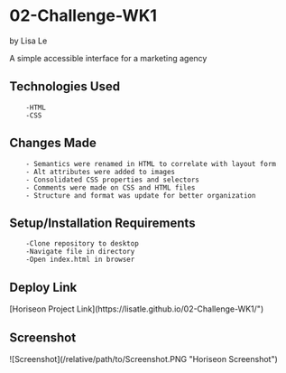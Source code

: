 # 02-Challenge-WK1
by Lisa Le

A simple accessible interface for a marketing agency
<h2> Technologies Used </h2>
    
        -HTML
        -CSS
   
<h2> Changes Made </h2>
    
        - Semantics were renamed in HTML to correlate with layout form 
        - Alt attributes were added to images 
        - Consolidated CSS properties and selectors 
        - Comments were made on CSS and HTML files 
        - Structure and format was update for better organization

<h2> Setup/Installation Requirements </h2>
    
        -Clone repository to desktop
        -Navigate file in directory
        -Open index.html in browser
    
<h2> Deploy Link </h2>
[Horiseon Project Link](https://lisatle.github.io/02-Challenge-WK1/")

<h2> Screenshot </h2>
![Screenshot](/relative/path/to/Screenshot.PNG "Horiseon Screenshot")